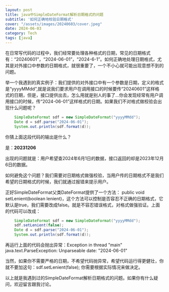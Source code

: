 ```yaml
---
layout: post
title: java中SimpleDateFormat解析日期格式的问题
subtitle: '如何正确地校验日期格式'
cover: "/assets/images/20240603/cover.jpeg"
date: 2024-06-03
category: Tech
tags: [java]
---
```

在日常写代码的过程中，我们经常要处理各种格式的日期，常见的日期格式有：“20240601”，“2024-06-01”，“2024-6-1”。如何正确地处理日期格式，尤其是对外接口中参数的日期格式，就很重要了，一个不小心就可能出现意想不到的问题。

举一个我遇到的真实例子：我们提供的对外接口中有一个参数是日期，定义的格式是“yyyyMMdd”,就是说我们要求用户在调用接口的时候要传“20240601”这样格式的日期，但是，接口提供出去，怎么用就是别人的事了...你会发现经常有用户调用接口的时候，传“2024-06-01”这样格式的日期。如果我们不对格式做校验会出现什么问题呢？

``` java
    SimpleDateFormat sdf = new SimpleDateFormat("yyyyMMdd");
    Date d = sdf.parse("2024-06-01");
    System.out.println(sdf.format(d));
```

你猜上面这段代码的输出是什么？

是：**20231206**

出现的问题就是：用户希望查2024年6月1日的数据，接口返回的却是2023年12月6日的数据。

如何避免这个问题？我们需要对日期格式做强校验，当用户传的日期格式不是我们希望的日期格式的时候，我们就通过报错来提示用户。

正好SimpleDateFormat父类DateFormat提供了一个方法： public void setLenient(boolean lenient)，这个方法可以控制是否容忍不正确的日期格式，它默认是true，我们需要改成false。就是不容忍错误格式，对格式做强验证。上面的代码可以改成：

``` java
    SimpleDateFormat sdf = new SimpleDateFormat("yyyyMMdd");
    sdf.setLenient(false);
    Date d = sdf.parse("2024-06-01");
    System.out.println(sdf.format(d));
```

再运行上面的代码会抛出异常：Exception in thread "main" java.text.ParseException: Unparseable date: "2024-06-01"

当然，如果你不需要严格的日期，不希望代码抛异常，希望代码运行得更健壮，你就不要加这句：sdf.setLenient(false); 你需要根据实际情况来做决定。

以上就是我遇到过的SimpleDateFormat解析日期格式的问题。如果你有什么疑问，欢迎留言跟我讨论。